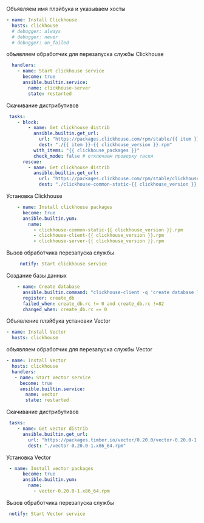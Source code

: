 Объявляем имя плэйбука и указываем хосты
```yaml
- name: Install Clickhouse
  hosts: clickhouse
  # debugger: always
  # debugger: never
  # debugger: on_failed
```
объявляем обработчик для перезапуска службы Clickhouse
```yaml
  handlers:
    - name: Start clickhouse service
      become: true
      ansible.builtin.service:
        name: clickhouse-server
        state: restarted
```
Скачивание дистрибутивов
```yaml
 tasks:
    - block:
        - name: Get clickhouse distrib
          ansible.builtin.get_url:
            url: "https://packages.clickhouse.com/rpm/stable/{{ item }}-{{ clickhouse_version }}.noarch.rpm"
            dest: "./{{ item }}-{{ clickhouse_version }}.rpm"
          with_items: "{{ clickhouse_packages }}"
          check_mode: false # отключаем проверку таски
      rescue:
        - name: Get clickhouse distrib
          ansible.builtin.get_url:
            url: "https://packages.clickhouse.com/rpm/stable/clickhouse-common-static-{{ clickhouse_version }}.x86_64.rpm"
            dest: "./clickhouse-common-static-{{ clickhouse_version }}.rpm"
```
Установка Clickhouse
```yaml
    - name: Install clickhouse packages
      become: true
      ansible.builtin.yum:
        name:
          - clickhouse-common-static-{{ clickhouse_version }}.rpm
          - clickhouse-client-{{ clickhouse_version }}.rpm
          - clickhouse-server-{{ clickhouse_version }}.rpm
```
Вызов обработчика перезапуска службы
```yaml
     notify: Start clickhouse service
```
Создание базы данных 
```yaml
    - name: Create database
      ansible.builtin.command: "clickhouse-client -q 'create database logs;'"
      register: create_db
      failed_when: create_db.rc != 0 and create_db.rc !=82
      changed_when: create_db.rc == 0

```
Объявление плэйбука установки Vector
```yaml
- name: Install Vector
  hosts: clickhouse
```
объявляем обработчик для перезапуска службы Vector
```yaml
- name: Install Vector
  hosts: clickhouse
  handlers:
   - name: Start Vector service
     become: true
     ansible.builtin.service:
       name: vector
       state: restarted
```
Скачивание дистрибутивов
```yaml
 tasks:
    - name: Get vector distrib
      ansible.builtin.get_url:
        url: "https://packages.timber.io/vector/0.20.0/vector-0.20.0-1.x86_64.rpm"
        dest: "./vector-0.20.0-1.x86_64.rpm"
```
Установка Vector 
```yaml
 - name: Install vector packages
      become: true
      ansible.builtin.yum:
        name:
          - vector-0.20.0-1.x86_64.rpm
```
Вызов обработчика перезапуска службы
```yaml
 notify: Start Vector service
```
 




